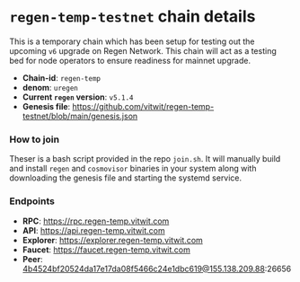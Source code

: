 # `regen-temp-testnet` chain details

This is a temporary chain which has been setup for testing out the upcoming `v6` upgrade on Regen Network. This chain will act as a testing bed for node operators to ensure readiness for mainnet upgrade.

 - **Chain-id**: `regen-temp`
 - **denom**: `uregen`
 - **Current `regen` version**: `v5.1.4`
 - **Genesis file**: https://github.com/vitwit/regen-temp-testnet/blob/main/genesis.json


### How to join
Theser is a bash script provided in the repo `join.sh`. It will manually build and install `regen` and `cosmovisor` binaries in your system along with downloading the genesis file and starting the systemd service.

### Endpoints
 - **RPC**: https://rpc.regen-temp.vitwit.com
 - **API**: https://api.regen-temp.vitwit.com
 - **Explorer**: https://explorer.regen-temp.vitwit.com
 - **Faucet**: https://faucet.regen-temp.vitwit.com
 - **Peer**: 4b4524bf20524da17e17da08f5466c24e1dbc619@155.138.209.88:26656